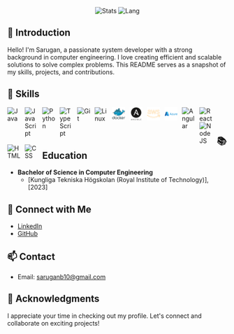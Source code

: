 <p align="center">
  <img alt="Stats" src="https://github-readme-stats.vercel.app/api?username=saruganb&count_private=true&hide=stars,issues&show_icons=true&theme=nord"/ width = 50%>
  <img alt="Lang" src="https://github-readme-stats.vercel.app/api/top-langs/?username=saruganb&layout=compact&hide=glsl,CMake&theme=nord"/ width = 38%>
</p>

## 👋 Introduction
Hello! I'm Sarugan, a passionate system developer with a strong background in computer engineering. I love creating efficient and scalable solutions to solve complex problems. This README serves as a snapshot of my skills, projects, and contributions.

## 🚀 Skills
<img align="left" alt="Java" width="30px" style="padding-right:10px;" src="https://cdn.jsdelivr.net/gh/devicons/devicon/icons/java/java-original.svg"/>
<img align="left" alt="JavaScript" width="30px" style="padding-right:10px;" src="https://cdn.jsdelivr.net/gh/devicons/devicon/icons/javascript/javascript-plain.svg" />
<img align="left" alt="Python" width="30px" style="padding-right:10px;" src="https://cdn.jsdelivr.net/gh/devicons/devicon/icons/python/python-plain.svg" />
<img align="left" alt="TypeScript" width="30px" style="padding-right:10px;" src="https://cdn.jsdelivr.net/gh/devicons/devicon/icons/typescript/typescript-plain.svg" />

<img align="left" alt="Git" width="30px" style="padding-right:10px;" src="https://cdn.jsdelivr.net/gh/devicons/devicon/icons/git/git-original.svg" />
<img align="left" alt="Linux" width="30px" style="padding-right:10px;" src="https://cdn.jsdelivr.net/gh/devicons/devicon/icons/linux/linux-original.svg" />
<img align="left" alt="Docker" width="30px" style="padding-right:10px;" src="https://github.com/devicons/devicon/blob/v2.16.0/icons/docker/docker-original-wordmark.svg" />
<img align="left" alt="Ansible" width="30px" style="padding-right:10px;" src="https://github.com/devicons/devicon/blob/v2.16.0/icons/ansible/ansible-original-wordmark.svg" />
<img align="left" alt="AWS" width="30px" style="padding-right:10px;" src="https://github.com/devicons/devicon/blob/v2.16.0/icons/amazonwebservices/amazonwebservices-line-wordmark.svg" />
<img align="left" alt="Azure" width="30px" style="padding-right:10px;" src="https://github.com/devicons/devicon/blob/v2.16.0/icons/azure/azure-original-wordmark.svg" />

<img align="left" alt="Angular" width="30px" style="padding-right:10px;" src="https://cdn.jsdelivr.net/gh/devicons/devicon/icons/angularjs/angularjs-plain.svg" />
<img align="left" alt="React" width="30px" style="padding-right:10px;" src="https://cdn.jsdelivr.net/gh/devicons/devicon/icons/react/react-original.svg" />
<img align="left" alt="NodeJS" width="30px" style="padding-right:10px;" src="https://cdn.jsdelivr.net/gh/devicons/devicon/icons/nodejs/nodejs-original.svg" />
<img align="left" alt="HTML" width="30px" style="padding-right:10px;" src="https://cdn.jsdelivr.net/gh/devicons/devicon/icons/html5/html5-plain.svg" />
<img align="left" alt="CSS" width="30px" style="padding-right:10px;" src="https://cdn.jsdelivr.net/gh/devicons/devicon/icons/css3/css3-plain.svg" />
<br />

<br/>

## 📚 Education
- **Bachelor of Science in Computer Engineering**
  - [Kungliga Tekniska Högskolan (Royal Institute of Technology)], [2023]

## 🔗 Connect with Me
- [LinkedIn](https://www.linkedin.com/in/sarugan-balachandran/?originalSubdomain=se)
- [GitHub]([https://github.com/your-github-username](https://github.com/saruganb))

## 📫 Contact
- Email: saruganb10@gmail.com

## 🌟 Acknowledgments
I appreciate your time in checking out my profile. Let's connect and collaborate on exciting projects!
